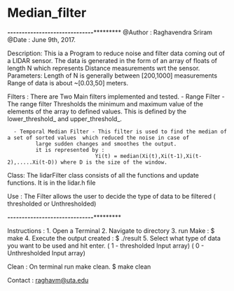 # Median_filter

***************************------------------------------************************************
@Author : Raghavendra Sriram
@Date : June 9th, 2017.

Description: This ia a Program to reduce noise and filter data coming out of a LIDAR sensor.
             The data is generated in the form of an array of floats of length N which represents Distance measurements wrt the sensor. 
Parameters:  Length of N is generally between [200,1000] measurements 
             Range of data is about ~[0.03,50] meters.

Filters :    There are Two Main filters implemented and tested.
      - Range Filter - The range filter Thresholds the minimum and maximum value of the elements of the array to defined values. 
             This is defined by the lower_threshold_ and upper_threshold_. 

      - Temporal Median Filter - This filter is used to find the median of a set of sorted values  which reduced the noise in case of 
             large sudden changes and smoothes the output.
             it is represented by :
                                Yi(t) = median(Xi(t),Xi(t-1),Xi(t-2),.....Xi(t-D)) where D is the size of the window.

Class:       The lidarFilter class consists of all the functions and update functions. It is in the lidar.h file


Use :        The Filter allows the user to decide the type of data to be filtered ( thresholded or Unthresholded) 


***************************------------------------------************************************

Instructions :
		1. Open a Terminal
		2. Navigate to directory
		3. run Make : $ make
		4. Execute the output created : $ ./result 
		5. Select what type of data you want to be used and hit enter. ( 1 - thresholded Input array)
									       ( 0 - Unthresholded Input array)

Clean : On terminal run make clean.
	$ make clean

Contact : raghavm@uta.edu
